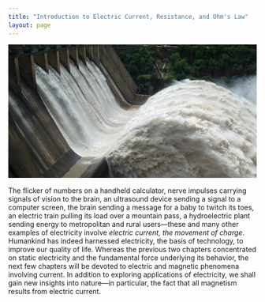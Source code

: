```yaml
---
title: "Introduction to Electric Current, Resistance, and Ohm's Law"
layout: page
---
```







![A large volume of water gushes out of the gates of a dam at a hydroelectric facility.](../resources/Figure_20_00_01.jpg "Electric energy in massive quantities is transmitted from this hydroelectric facility, the Srisailam power station located along the Krishna River in India, by the movement of charge&#x2014;that is, by electric current. (credit: Chintohere, Wikimedia Commons)")

The flicker of numbers on a handheld calculator, nerve impulses carrying signals
of vision to the brain, an ultrasound device sending a signal to a computer
screen, the brain sending a message for a baby to twitch its toes, an electric
train pulling its load over a mountain pass, a hydroelectric plant sending
energy to metropolitan and rural users—these and many other examples of
electricity involve *electric current, the movement of charge*. Humankind has
indeed harnessed electricity, the basis of technology, to improve our quality of
life. Whereas the previous two chapters concentrated on static electricity and
the fundamental force underlying its behavior, the next few chapters will be
devoted to electric and magnetic phenomena involving current. In addition to
exploring applications of electricity, we shall gain new insights into nature—in
particular, the fact that all magnetism results from electric current.

